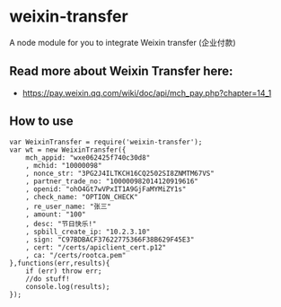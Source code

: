 # weixin-transfer
A node module for you to integrate Weixin transfer (企业付款)

## Read more about Weixin Transfer here:
- https://pay.weixin.qq.com/wiki/doc/api/mch_pay.php?chapter=14_1

## How to use

    var WeixinTransfer = require('weixin-transfer');
    var wt = new WeixinTransfer({
        mch_appid: "wxe062425f740c30d8"
        , mchid: "10000098"
        , nonce_str: "3PG2J4ILTKCH16CQ2502SI8ZNMTM67VS"
        , partner_trade_no: "100000982014120919616"
        , openid: "ohO4Gt7wVPxIT1A9GjFaMYMiZY1s"
        , check_name: "OPTION_CHECK"
        , re_user_name: "张三"
        , amount: "100"
        , desc: "节日快乐!"
        , spbill_create_ip: "10.2.3.10"
        , sign: "C97BDBACF37622775366F38B629F45E3"
        , cert: "/certs/apiclient_cert.p12"
        , ca: "/certs/rootca.pem"
    },functions(err,results){
        if (err) throw err;
        //do stuff!
        console.log(results);
    });

